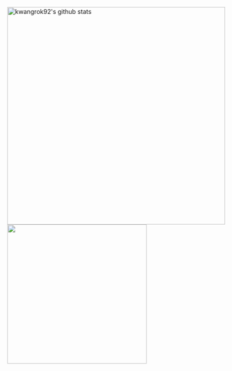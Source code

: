 <a href="https://github.com/kwangrok92"><img width=500 align="center" src="https://github-readme-stats.vercel.app/api?username=kwangrok92&show_icons=true&include_all_commits=true&theme=buefy&hide_border=true" alt="kwangrok92's github stats" /></a> <a href="https://github.com/kwangrok92"><img width=320 align="center" src="https://github-readme-stats.vercel.app/api/top-langs/?username=kwangrok92&layout=compact&theme=buefy&hide_border=true" /></a>
